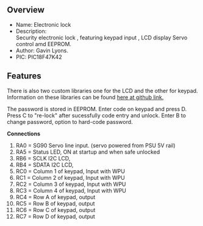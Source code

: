 Overview
--------------------------------------------
* Name: Electronic lock
* Description:  
Security electronic lock , featuring keypad input , LCD display
Servo control amd EEPROM.
* Author: Gavin Lyons.
* PIC: PIC18F47K42

 
Features
----------------------

There is also two custom libraries one for the LCD and the other for keypad.
Information on these libraries can be found [here at github link.](https://github.com/gavinlyonsrepo/pic_16F18346_projects/tree/master/projects/ds1307)

The password is stored in EEPROM.  Enter code on keypad and press D.
Press C to "re-lock" after sucessfully code entry and unlock. 
Enter B to change password, option to hard-code password.

**Connections**

1. RA0 = SG90 Servo line input. (servo powered from PSU 5V rail)
2. RA5 = Status LED, ON at startup and when safe unlocked 
3. RB6 = SCLK I2C LCD, 
4. RB4 = SDATA I2C LCD, 
5. RC0 = Column 1 of keypad, Input with WPU
6. RC1 = Column 2 of keypad, Input with WPU
7. RC2 = Column 3 of keypad, Input with WPU
8. RC3 = Column 4 of keypad, Input with WPU
9. RC4 = Row A of keypad, output
10. RC5 =  Row B of keypad, output
11. RC6 = Row C of keypad, output
12. RC7 = Row D of keypad, output

